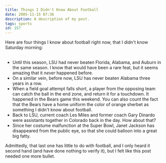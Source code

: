```yaml
---
title: Things I Didn't Know About Football
date: 2005-11-15 07:36
description: A description of my post.
tags: sports
id: 157
---
```

Here are four things I know about football right now, that I didn't know Saturday morning:
<span class="spanEndPreview">&nbsp;</span><br /><br />
<ul><li>Until this season, LSU had never beaten Florida, Alabama, and Auburn in the same season.  I know that would have been a rare feat, but it seems amazing that it <i>never</i> happened before.

</li><li>On a similar vein, before now, LSU has never beaten Alabama three years in a row.

</li><li>When a field goal attempt falls short, a player from the opposing team can catch the ball in the end zone, and return it for a touchdown.  It happened in the Bears game this weekend.  You can also count the fact that the Bears have a home uniform the color of orange sherbet as something I didn't know about football.

</li><li>Back to LSU, current coach Les Miles and former coach Gary Dinardo were assistants together in Colorado back in the day.  How about that?

</li><li>Since her costume malfunction at the Super Bowl, Janet Jackson has disappeared from the public eye, so that she could balloon into a great big fatty.</li></ul>

Admittedly, that last one has little to do with football, and I only heard it second hand (and have done nothing to verify it), but I felt like this post needed one more bullet.
